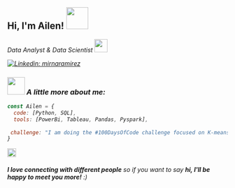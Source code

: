 <h2> Hi, I'm Ailen! <img src="https://media.giphy.com/media/mGcNjsfWAjY5AEZNw6/giphy.gif" width="50"></h2>

<p><em> Data Analyst & Data Scientist <img src="https://media.giphy.com/media/fYSnHlufseco8Fh93Z/giphy.gif" width="30">

[![Linkedin: mirnaramirez](https://img.shields.io/badge/-mirnaramirez-blue?style=flat-square&logo=Linkedin&logoColor=white&link=https://www.linkedin.com/in/mirnaramirez/)](https://www.linkedin.com/in/mirnaramirez/)

### <img src="https://media.giphy.com/media/VgCDAzcKvsR6OM0uWg/giphy.gif" width="40"> A little more about me:  

```javascript
const Ailen = {
  code: [Python, SQL],
  tools: [PowerBi, Tableau, Pandas, Pyspark],
 
 challenge: "I am doing the #100DaysOfCode challenge focused on K-means Clustering in Python"
}
```

<img src="https://media.giphy.com/media/LnQjpWaON8nhr21vNW/giphy.gif" width="20"> <h6><b>I love connecting with different people</b> so if you want to say <b>hi, I'll be happy to meet you more!</b> :)</em>

<!---
ramirezailen/ramirezailen is a ✨ special ✨ repository because its `README.md` (this file) appears on your GitHub profile.
You can click the Preview link to take a look at your changes.
--->
